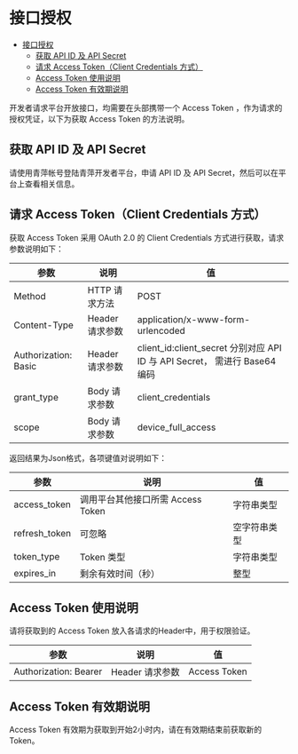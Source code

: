 # 接口授权

- [接口授权](#接口授权)
  - [获取 API ID 及 API Secret](#获取-api-id-及-api-secret)
  - [请求 Access Token（Client Credentials 方式）](#请求-access-tokenclient-credentials-方式)
  - [Access Token 使用说明](#access-token-使用说明)
  - [Access Token 有效期说明](#access-token-有效期说明)

开发者请求平台开放接口，均需要在头部携带一个 Access Token ，作为请求的授权凭证，以下为获取 Access Token 的方法说明。

## 获取 API ID 及 API Secret

请使用青萍帐号登陆青萍开发者平台，申请 API ID 及 API Secret，然后可以在平台上查看相关信息。

## 请求 Access Token（Client Credentials 方式）

获取 Access Token 采用 OAuth 2.0 的 Client Credentials 方式进行获取，请求参数说明如下：

| 参数                 | 说明            | 值                                                                        |
| -------------------- | --------------- | ------------------------------------------------------------------------- |
| Method               | HTTP 请求方法   | POST                                                                      |
| Content-Type         | Header 请求参数 | application/x-www-form-urlencoded                                         |
| Authorization: Basic | Header 请求参数 | client_id:client_secret 分别对应 API ID 与 API Secret， 需进行 Base64编码 |
| grant_type           | Body 请求参数   | client_credentials                                                        |
| scope                | Body 请求参数   | device_full_access                                                        |

返回结果为Json格式，各项键值对说明如下：

| 参数          | 说明                              | 值           |
| ------------- | --------------------------------- | ------------ |
| access_token  | 调用平台其他接口所需 Access Token | 字符串类型   |
| refresh_token | 可忽略                            | 空字符串类型 |
| token_type    | Token 类型                        | 字符串类型   |
| expires_in    | 剩余有效时间（秒）                | 整型         |

## Access Token 使用说明

请将获取到的 Access Token 放入各请求的Header中，用于权限验证。

| 参数                  | 说明            | 值           |
| --------------------- | --------------- | ------------ |
| Authorization: Bearer | Header 请求参数 | Access Token |

## Access Token 有效期说明

 Access Token 有效期为获取到开始2小时内，请在有效期结束前获取新的 Token。
